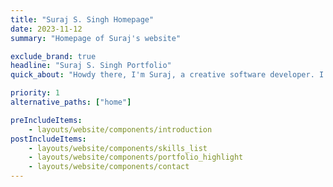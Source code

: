 ```yaml
---
title: "Suraj S. Singh Homepage"
date: 2023-11-12
summary: "Homepage of Suraj's website"

exclude_brand: true
headline: "Suraj S. Singh Portfolio"
quick_about: "Howdy there, I'm Suraj, a creative software developer. I focus on creating engaging games and interactive media that not only entertains but also educates. My guiding vision is to make knowledge accessible to all. As a lifelong learner, developer, and educator, I am driven to develop engaging interactive learning tools that simplifies complex concepts and builds meaningful connections between people and the content they are learning. Whether it is through video games, interactive websites, or online articles, I want to be at the forefront of sharing what we know."

priority: 1
alternative_paths: ["home"]

preIncludeItems:
    - layouts/website/components/introduction
postIncludeItems:
    - layouts/website/components/skills_list
    - layouts/website/components/portfolio_highlight
    - layouts/website/components/contact
---
```

